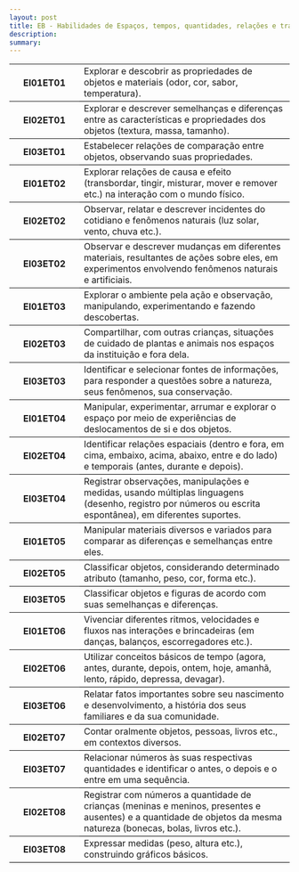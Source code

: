 ```yaml
---
layout: post
title: EB - Habilidades de Espaços, tempos, quantidades, relações e transformações
description:
summary: 
---
```

<table style="border-collapse: collapse;">
    <tr style="border-bottom: 1px solid black;">
        <th style="width:25%">EI01ET01</th>
        <td>Explorar e descobrir as propriedades de objetos e materiais (odor, cor, sabor, temperatura).</td>
    </tr>
    <tr style="border-bottom: 1px solid black;">
        <th style="width:25%">EI02ET01</th>
        <td>Explorar e descrever semelhanças e diferenças entre as características e propriedades dos objetos (textura, massa, tamanho).</td>
    </tr>
    <tr style="border-bottom: 1px solid black;">
        <th style="width:25%">EI03ET01</th>
        <td>Estabelecer relações de comparação entre objetos, observando suas propriedades.</td>
    </tr>
    <tr style="border-bottom: 1px solid black;">
        <th style="width:25%">EI01ET02</th>
        <td>Explorar relações de causa e efeito (transbordar, tingir, misturar, mover e remover etc.) na interação com o mundo físico.</td>
    </tr>
    <tr style="border-bottom: 1px solid black;">
        <th style="width:25%">EI02ET02</th>
        <td>Observar, relatar e descrever incidentes do cotidiano e fenômenos naturais (luz solar, vento, chuva etc.).</td>
    </tr>
    <tr style="border-bottom: 1px solid black;">
        <th style="width:25%">EI03ET02</th>
        <td>Observar e descrever mudanças em diferentes materiais, resultantes de ações sobre eles, em experimentos envolvendo fenômenos naturais e artificiais.</td>
    </tr>
    <tr style="border-bottom: 1px solid black;">
        <th style="width:25%">EI01ET03</th>
        <td>Explorar o ambiente pela ação e observação, manipulando, experimentando e fazendo descobertas.</td>
    </tr>
    <tr style="border-bottom: 1px solid black;">
        <th style="width:25%">EI02ET03</th>
        <td>Compartilhar, com outras crianças, situações de cuidado de plantas e animais nos espaços da instituição e fora dela.</td>
    </tr>
    <tr style="border-bottom: 1px solid black;">
        <th style="width:25%">EI03ET03</th>
        <td>Identificar e selecionar fontes de informações, para responder a questões sobre a natureza, seus fenômenos, sua conservação.</td>
    </tr>
    <tr style="border-bottom: 1px solid black;">
        <th style="width:25%">EI01ET04</th>
        <td>Manipular, experimentar, arrumar e explorar o espaço por meio de experiências de deslocamentos de si e dos objetos.</td>
    </tr>
    <tr style="border-bottom: 1px solid black;">
        <th style="width:25%">EI02ET04</th>
        <td>Identificar relações espaciais (dentro e fora, em cima, embaixo, acima, abaixo, entre e do lado) e temporais (antes, durante e depois).</td>
    </tr>
    <tr style="border-bottom: 1px solid black;">
        <th style="width:25%">EI03ET04</th>
        <td>Registrar observações, manipulações e medidas, usando múltiplas linguagens (desenho, registro por números ou escrita espontânea), em diferentes suportes.</td>
    </tr>
    <tr style="border-bottom: 1px solid black;">
        <th style="width:25%">EI01ET05</th>
        <td>Manipular materiais diversos e variados para comparar as diferenças e semelhanças entre eles.</td>
    </tr>
    <tr style="border-bottom: 1px solid black;">
        <th style="width:25%">EI02ET05</th>
        <td>Classificar objetos, considerando determinado atributo (tamanho, peso, cor, forma etc.).</td>
    </tr>
    <tr style="border-bottom: 1px solid black;">
        <th style="width:25%">EI03ET05</th>
        <td>Classificar objetos e figuras de acordo com suas semelhanças e diferenças.</td>
    </tr>
    <tr style="border-bottom: 1px solid black;">
        <th style="width:25%">EI01ET06</th>
        <td>Vivenciar diferentes ritmos, velocidades e fluxos nas interações e brincadeiras (em danças, balanços, escorregadores etc.).</td>
    </tr>
    <tr style="border-bottom: 1px solid black;">
        <th style="width:25%">EI02ET06</th>
        <td>Utilizar conceitos básicos de tempo (agora, antes, durante, depois, ontem, hoje, amanhã, lento, rápido, depressa, devagar).</td>
    </tr>
    <tr style="border-bottom: 1px solid black;">
        <th style="width:25%">EI03ET06</th>
        <td>Relatar fatos importantes sobre seu nascimento e desenvolvimento, a história dos seus familiares e da sua comunidade.</td>
    </tr>
    <tr style="border-bottom: 1px solid black;">
        <th style="width:25%">EI02ET07</th>
        <td>Contar oralmente objetos, pessoas, livros etc., em contextos diversos.</td>
    </tr>
    <tr style="border-bottom: 1px solid black;">
        <th style="width:25%">EI03ET07</th>
        <td>Relacionar números às suas respectivas quantidades e identificar o antes, o depois e o entre em uma sequência.</td>
    </tr>
    <tr style="border-bottom: 1px solid black;">
        <th style="width:25%">EI02ET08</th>
        <td>Registrar com números a quantidade de crianças (meninas e meninos, presentes e ausentes) e a quantidade de objetos da mesma natureza (bonecas, bolas, livros etc.).</td>
    </tr>
    <tr style="border-bottom: 1px solid black;">
        <th style="width:25%">EI03ET08</th>
        <td>Expressar medidas (peso, altura etc.), construindo gráficos básicos.</td>
    </tr>


</table>
